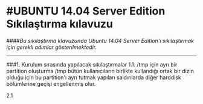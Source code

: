 #UBUNTU 14.04 Server Edition Sıkılaştırma kılavuzu
===================================================
####*Bu sıkılaştırma klavuzunda Ubuntu 14.04 Server Edition'ı sıkılaştırmak için gerekli adımlar gösterilmektedir.*
___________________________________________________________________________________________________________________

###1. Kurulum sırasında yapılacak sıkılaştırmalar
   1.1. /tmp için ayrı bir partition oluşturma
   /tmp bütün kullanıcıların birlikte kullandığı ortak bir dizin olduğu için bu partition'ı ayrı tutmak yapılan saldırılarda diğer harddisk bölümlerine geçişi engellenmiş olur.
   
   2.1
